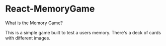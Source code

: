 # React-MemoryGame

What is the Memory Game?

This is a simple game built to test a users memory. There's a deck of cards with different images. 
